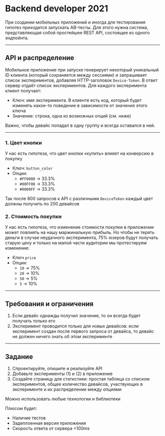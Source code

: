 # Backend developer 2021

При создании мобильных приложений и иногда для тестирования гипотез приходится запускать AB-тесты. Для этого нужна система, представляющая собой простейшее REST API, состоящее из одного эндпойнта.
***

## API и распределение

Мобильное приложение при запуске генерирует некоторый уникальный ID клиента (который сохраняется между сессиями) и запрашивает список экспериментов, добавляя HTTP-заголовок `Device-Token`. В ответ сервер отдаёт список экспериментов. Для каждого эксперимента клиент получает:

* Ключ: имя эксперимента. В клиенте есть код, который будет изменять какое-то поведение в зависимости от значения этого ключа
* Значение: строка, одна из возможных опций (см. ниже)

Важно, чтобы девайс попадал в одну группу и всегда оставался в ней.
***

### 1. Цвет кнопки

У нас есть гипотеза, что цвет кнопки «купить» влияет на конверсию в покупку

* Ключ: `button_color`
* Опции:
  * `#FF0000` → 33.3%
  * `#00FF00` → 33.3%
  * `#0000FF` → 33.3%

Так после 600 запросов к API с различными `DeviceToken` каждый цвет должны получить по 200 девайсов

### 2. Стоимость покупки

У нас есть гипотеза, что изменение стоимости покупки в приложении может повлиять на нашу маржинальную прибыль. Но чтобы не терять деньги в случае неудачного эксперимента, 75% юзеров будут получать старую цену и только на малой части аудитории мы протестируем изменение:

* Ключ `price`
* Опции:
  * `10` → 75%
  * `20` → 10%
  * `50` → 5%
  * `5` → 10%
***

## Требования и ограничения

1. Если девайс однажды получил значение, то он всегда будет получать только его
2. Эксперимент проводится только для новых девайсов: если эксперимент создан после первого запроса от девайса, то девайс не должен ничего знать об этом эксперименте
***

## Задание

1. Спроектируйте, опишите и реализуйте API
2. Добавьте эксперименты (1) и (2) в приложение
3. Создайте страницу для статистики: простая таблица со списком экспериментов, общее количество девайсов, участвующих в эксперименте и их распределение между опциями

Можно использовать любые технологии и библиотеки

Плюсом будет:

* Наличие тестов
* Задеплоенная версия приложения
* Скорость ответа от сервера <100ms